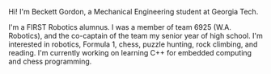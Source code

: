 Hi! I'm Beckett Gordon, a Mechanical Engineering student at Georgia Tech.

I'm a FIRST Robotics alumnus. I was a member of team 6925 (W.A. Robotics), and the co-captain of the team my senior year of high school. I'm interested in robotics, Formula 1, chess, puzzle hunting, rock climbing, and reading. I'm currently working on learning C++ for embedded computing and chess programming.
